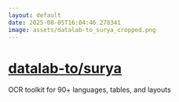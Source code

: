 ```yaml
---
layout: default
date: 2025-08-05T16:04:46.278341
image: assets/datalab-to_surya_cropped.png
---
```


# [datalab-to/surya](https://github.com/datalab-to/surya)

OCR toolkit for 90+ languages, tables, and layouts
